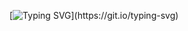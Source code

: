 [![Typing SVG](https://readme-typing-svg.demolab.com?font=Honk&duration=6666&pause=1000&color=3827DF&background=23B8FFBB&center=true&vCenter=true&multiline=true&random=false&width=635&lines=Oii%2C+sou+Ramon+Thalison%2C+vulgo+Nico.)](https://git.io/typing-svg)
